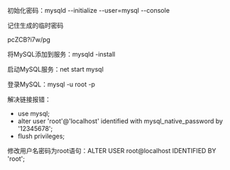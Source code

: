 初始化密码：mysqld --initialize --user=mysql --console

记住生成的临时密码

pcZCB?i7w/pg

将MySQL添加到服务：mysqld -install

启动MySQL服务：net start mysql

登录MySQL：mysql -u root -p

解决链接报错：

- use mysql;
- alter user 'root'@'localhost' identified with mysql_native_password by '12345678';
- flush privileges;

修改用户名密码为root语句：ALTER USER root@localhost IDENTIFIED BY 'root';

